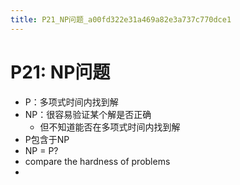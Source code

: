 ```yaml
---
title: P21_NP问题_a00fd322e31a469a82e3a737c770dce1
---
```


# P21: NP问题

- P：多项式时间内找到解
- NP：很容易验证某个解是否正确
    - 但不知道能否在多项式时间内找到解
- P包含于NP
- NP = P?
- compare the hardness of problems
-